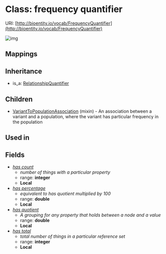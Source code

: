 # Class: frequency quantifier




URI: [http://bioentity.io/vocab/FrequencyQuantifier](http://bioentity.io/vocab/FrequencyQuantifier)

![img](http://yuml.me/diagram/nofunky;dir:TB/class/\[VariantToPopulationAssociation]uses%20-.->\[FrequencyQuantifier|has_count:integer%20%3F;has_total:integer%20%3F;has_quotient:double%20%3F;has_percentage:double%20%3F],%20\[RelationshipQuantifier]^-\[FrequencyQuantifier])
## Mappings

## Inheritance

 *  is_a: [RelationshipQuantifier](RelationshipQuantifier.md)
## Children

 * [VariantToPopulationAssociation](VariantToPopulationAssociation.md) (mixin)  - An association between a variant and a population, where the variant has particular frequency in the population
## Used in

## Fields

 * _[has count](has_count.md)_
    * _number of things with a particular property_
    * range: **integer**
    * __Local__
 * _[has percentage](has_percentage.md)_
    * _equivalent to has quotient multiplied by 100_
    * range: **double**
    * __Local__
 * _[has quotient](has_quotient.md)_
    * _A grouping for any property that holds between a node and a value_
    * range: **double**
    * __Local__
 * _[has total](has_total.md)_
    * _total number of things in a particular reference set_
    * range: **integer**
    * __Local__

